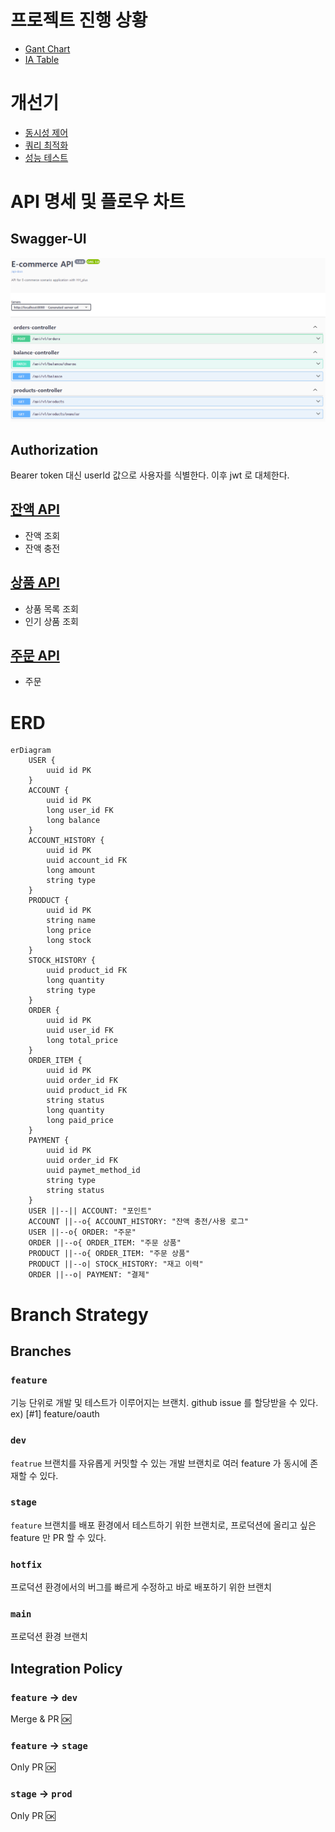 # 프로젝트 진행 상황

- [Gant Chart](./docs/project/gant.md)
- [IA Table](./docs/project/requirement.md)

# 개선기

- [동시성 제어](./docs/project/concurrency.md)
- [쿼리 최적화](./docs/project/optimization.md)
- [성능 테스트](./docs/project/performance.md)

# API 명세 및 플로우 차트

## Swagger-UI

![capture](./docs/.asset/swagger-ui.png)

## Authorization

Bearer token 대신 userId 값으로 사용자를 식별한다.
이후 jwt 로 대체한다.

## [잔액 API](./docs/api/account.md)

- 잔액 조회
- 잔액 충전

## [상품 API](./docs/api/products.md)

- 상품 목록 조회
- 인기 상품 조회

## [주문 API](./docs/api/orders.md)

- 주문

# ERD

```mermaid
erDiagram
    USER {
        uuid id PK
    }
    ACCOUNT {
        uuid id PK
        long user_id FK
        long balance
    }
    ACCOUNT_HISTORY {
        uuid id PK
        uuid account_id FK
        long amount
        string type
    }
    PRODUCT {
        uuid id PK
        string name
        long price
        long stock
    }
    STOCK_HISTORY {
        uuid product_id FK
        long quantity
        string type
    }
    ORDER {
        uuid id PK
        uuid user_id FK
        long total_price
    }
    ORDER_ITEM {
        uuid id PK
        uuid order_id FK
        uuid product_id FK
        string status
        long quantity
        long paid_price
    }
    PAYMENT {
        uuid id PK
        uuid order_id FK
        uuid paymet_method_id
        string type
        string status
    }
    USER ||--|| ACCOUNT: "포인트"
    ACCOUNT ||--o{ ACCOUNT_HISTORY: "잔액 충전/사용 로그"
    USER ||--o{ ORDER: "주문"
    ORDER ||--o{ ORDER_ITEM: "주문 상품"
    PRODUCT ||--o{ ORDER_ITEM: "주문 상품"
    PRODUCT ||--o| STOCK_HISTORY: "재고 이력"
    ORDER ||--o| PAYMENT: "결제"
```

# Branch Strategy

## Branches

### `feature`

기능 단위로 개발 및 테스트가 이루어지는 브랜치. github issue 를 할당받을 수 있다. ex) [#1] feature/oauth

### `dev`

`featrue` 브랜치를 자유롭게 커밋할 수 있는 개발 브랜치로 여러 feature 가 동시에 존재할 수 있다.

### `stage`

`feature` 브랜치를 배포 환경에서 테스트하기 위한 브랜치로, 프로덕션에 올리고 싶은 feature 만 PR 할 수 있다.

### `hotfix`

프로덕션 환경에서의 버그를 빠르게 수정하고 바로 배포하기 위한 브랜치

### `main`

프로덕션 환경 브랜치

## Integration Policy

### `feature` -> `dev`

Merge & PR :ok:

### `feature` -> `stage`

Only PR :ok:

### `stage` -> `prod`

Only PR :ok: